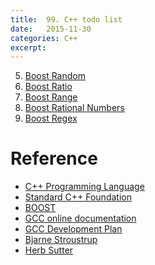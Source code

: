 ```yaml
---
title:  99. C++ todo list
date:   2015-11-30
categories: C++ 
excerpt:
---
```












    
 
      
  
5. [Boost Random](http://www.boost.org/doc/libs/1_59_0/doc/html/boost_random.html)
6. [Boost Ratio](http://www.boost.org/doc/libs/1_59_0/doc/html/ratio.html)
7. [Boost Range](http://www.boost.org/doc/libs/1_59_0/libs/range/doc/html/index.html)
8. [Boost Rational Numbers](http://www.boost.org/doc/libs/1_59_0/libs/rational/rational.html)
9. [Boost Regex](http://www.boost.org/doc/libs/1_59_0/libs/regex/doc/html/index.html)

# Reference
* [C++ Programming Language]
* [Standard C++ Foundation]
* [BOOST]
* [GCC online documentation](https://gcc.gnu.org/onlinedocs/)
* [GCC Development Plan](https://gcc.gnu.org/develop.html)
* [Bjarne Stroustrup]
* [Herb Sutter]


[Below is the reference in this artical]:about:blank

[C++ Programming Language]:https://en.wikipedia.org/wiki/C%2B%2B
[Standard C++ Foundation]:https://isocpp.org

[Bjarne Stroustrup]:http://www.stroustrup.com/
[Alex Stepanov]:http://www.stepanovpapers.com/
[Herb Sutter]:http://herbsutter.com/

[C++98]:blank
[C++ first edition]:http://sites.cs.queensu.ca/gradseries/help/stuff/cpp98.pdf
[C++ second edition]:http://e-maxx.ru/bookz/files/cpp_standard.pdf

[C++03]:https://en.wikipedia.org/wiki/C%2B%2B03
[C++07/TR1]:https://en.wikipedia.org/wiki/C%2B%2B_Technical_Report_1
[N1836]:http://www.open-std.org/jtc1/sc22/wg21/docs/papers/2005/n1836.pdf

[C++11]:https://en.wikipedia.org/wiki/C%2B%2B11
[N3337]:http://www.open-std.org/jtc1/sc22/wg21/docs/papers/2012/n3337.pdf

[C++14]:https://en.wikipedia.org/wiki/C%2B%2B14
[N3936]:http://www.open-std.org/jtc1/sc22/def/n3936.pdf
[N3797]:http://www.open-std.org/jtc1/sc22/wg21/docs/papers/2013/n3797.pdf
[N4296]:http://www.open-std.org/jtc1/sc22/wg21/docs/papers/2014/n4296.pdf

[GCC]:https://en.wikipedia.org/wiki/GNU_Compiler_Collection
[Gcc manual 4.3.6]:https://gcc.gnu.org/onlinedocs/gcc-4.3.6/gcc.pdf
[GCC manual 4.7.4]:https://gcc.gnu.org/onlinedocs/gcc-4.7.4/gcc.pdf
[GCC manual 5.2.0]:https://gcc.gnu.org/onlinedocs/gcc-5.2.0/gcc.pdf

[C++ Standard Library]:https://en.wikipedia.org/wiki/C%2B%2B_Standard_Library

[GNU libstdc++-v3]:https://gcc.gnu.org/onlinedocs/libstdc++/
[Visual Studio 2015 C++ Standard Library Reference]:https://msdn.microsoft.com/en-us/library/cscc687y%28v=vs.140%29.aspx
[libc++ 3.8 documentation]:http://libcxx.llvm.org/docs/

[STL]:https://en.wikipedia.org/wiki/Standard_Template_Library

[BOOST]:http://www.boost.org/
[Boost wiki]:https://en.wikipedia.org/wiki/Boost_%28C%2B%2B_libraries%29
[Boost Software License]:https://en.wikipedia.org/wiki/Boost_Software_License







[Alfred's blog]:http://alfred-sun.github.io/blog/2015/01/10/markdown-syntax-documentation/
[Why you should use automatic storage as often as possible]:http://stackoverflow.com/questions/6500313/why-should-c-programmers-minimize-use-of-new
